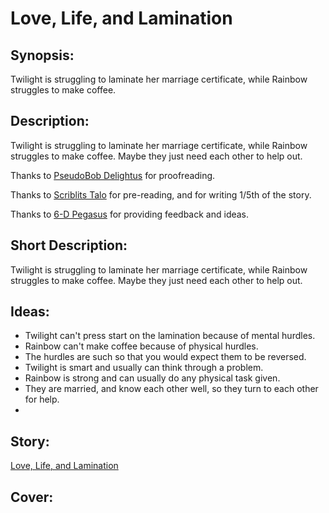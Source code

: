 # Love, Life, and Lamination

## Synopsis:
Twilight is struggling to laminate her marriage certificate, while Rainbow struggles to make coffee.

## Description:
Twilight is struggling to laminate her marriage certificate, while Rainbow struggles to make coffee. Maybe they just need each other to help out.

Thanks to [PseudoBob Delightus](https://www.fimfiction.net/user/12771/PseudoBob+Delightus) for proofreading.

Thanks to [Scriblits Talo](https://www.fimfiction.net/user/495925/Scriblits+Talo/stories) for pre-reading, and for writing 1/5th of the story.

Thanks to [6-D Pegasus](https://www.fimfiction.net/user/293755/6-D+Pegasus) for providing feedback and ideas.

## Short Description:
Twilight is struggling to laminate her marriage certificate, while Rainbow struggles to make coffee. Maybe they just need each other to help out.

## Ideas:
- Twilight can't press start on the lamination because of mental hurdles.
- Rainbow can't make coffee because of physical hurdles.
- The hurdles are such so that you would expect them to be reversed.
- Twilight is smart and usually can think through a problem.
- Rainbow is strong and can usually do any physical task given.
- They are married, and know each other well, so they turn to each other for help.
- 

## Story:
[Love, Life, and Lamination](love-life-and-lamination.md)

## Cover:
